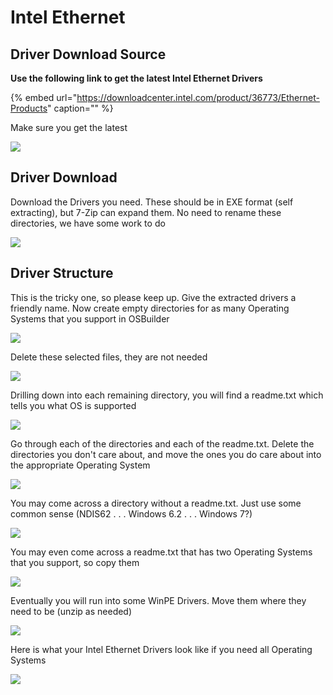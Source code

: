 # Intel Ethernet

## Driver Download Source

**Use the following link to get the latest Intel Ethernet Drivers**

{% embed url="https://downloadcenter.intel.com/product/36773/Ethernet-Products" caption="" %}

Make sure you get the latest

![](../../../.gitbook/assets/image%20%287%29.png)

## Driver Download

Download the Drivers you need. These should be in EXE format \(self extracting\), but 7-Zip can expand them. No need to rename these directories, we have some work to do

![](../../../.gitbook/assets/image%20%288%29.png)

## Driver Structure

This is the tricky one, so please keep up. Give the extracted drivers a friendly name. Now create empty directories for as many Operating Systems that you support in OSBuilder

![](../../../.gitbook/assets/image%20%2872%29.png)

Delete these selected files, they are not needed

![](../../../.gitbook/assets/image%20%28102%29.png)

Drilling down into each remaining directory, you will find a readme.txt which tells you what OS is supported

![](../../../.gitbook/assets/image%20%28109%29.png)

Go through each of the directories and each of the readme.txt. Delete the directories you don't care about, and move the ones you do care about into the appropriate Operating System

![](../../../.gitbook/assets/image%20%2865%29.png)

You may come across a directory without a readme.txt. Just use some common sense \(NDIS62 . . . Windows 6.2 . . . Windows 7?\)

![](../../../.gitbook/assets/image%20%2818%29.png)

You may even come across a readme.txt that has two Operating Systems that you support, so copy them

![](../../../.gitbook/assets/image%20%28199%29.png)

Eventually you will run into some WinPE Drivers. Move them where they need to be \(unzip as needed\)

![](../../../.gitbook/assets/image%20%28178%29.png)

Here is what your Intel Ethernet Drivers look like if you need all Operating Systems

![](../../../.gitbook/assets/image%20%2849%29.png)

